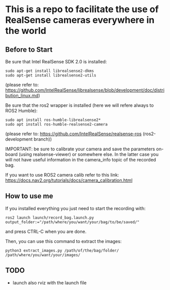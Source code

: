 # This is a repo to facilitate the use of RealSense cameras everywhere in the world

## Before to Start
Be sure that Intel RealSense SDK 2.0 is installed:

```
sudo apt-get install librealsense2-dkms
sudo apt-get install librealsense2-utils
```

(please refer to: https://github.com/IntelRealSense/librealsense/blob/development/doc/distribution_linux.md)

Be sure that the ros2 wrapper is installed (here we will refere always to ROS2 Humble):

```
sudo apt install ros-humble-librealsense2*
sudo apt install ros-humble-realsense2-camera
```

(please refer to: https://github.com/IntelRealSense/realsense-ros (ros2-development branch))

IMPORTANT: be sure to calibrate your camera and save the parameters on-board (using realsense-viewer) or somewhere else.
In the latter case you will not have useful information in the camera_info topic of the recorded bag.

If you want to use ROS2 camera calib refer to this link:
https://docs.nav2.org/tutorials/docs/camera_calibration.html


## How to use me
If you installed everything you just need to start the recording with:

```
ros2 launch launch/record_bag.launch.py output_folder:="/path/where/you/want/your/bag/to/be/saved/"
```

and press CTRL-C when you are done.

Then, you can use this command to extract the images:

```
python3 extract_images.py /path/of/the/bag/folder/ /path/where/you/want/your/images/
```


## TODO
- launch also rviz with the launch file
